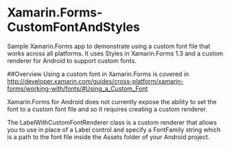 Xamarin.Forms-CustomFontAndStyles
==========================
Sample Xamarin.Forms app to demonstrate using a custom font file that works across all platforms. It uses Styles in Xamarin.Forms 1.3 and a custom renderer for Android to support custom fonts.

##Overview
Using a custom font in Xamarin.Forms is covered in http://developer.xamarin.com/guides/cross-platform/xamarin-forms/working-with/fonts/#Using_a_Custom_Font

Xamarin.Forms for Android does not currently expose the ability to set the font to a custom font file and so it requires creating a custom renderer.

The LabelWithCustomFontRenderer class is a custom renderer that allows you to use in place of a Label control and specify a FontFamily string which is a path to the font file inside the Assets folder of your Android project.
